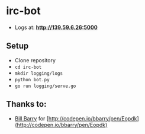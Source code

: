 irc-bot
=======

* Logs at: **http://139.59.6.26:5000**

Setup
-----

* Clone repository
* `cd irc-bot`
* `mkdir logging/logs`
* `python bot.py`
* `go run logging/serve.go`

Thanks to:
----------

* [Bill Barry](https://github.com/bbarry) for [http://codepen.io/bbarry/pen/Eopdk](http://codepen.io/bbarry/pen/Eopdk)
